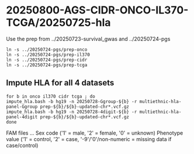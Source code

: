 
#	20250800-AGS-CIDR-ONCO-IL370-TCGA/20250725-hla



Use the prep from ../20250723-survival_gwas and ../20250724-pgs


```
ln -s ../20250724-pgs/prep-onco
ln -s ../20250724-pgs/prep-il370
ln -s ../20250724-pgs/prep-cidr
ln -s ../20250724-pgs/prep-tcga
```


##  Impute HLA for all 4 datasets


```
for b in onco il370 cidr tcga ; do
impute_hla.bash -b hg19 -n 20250728-Ggroup-${b} -r multiethnic-hla-panel-Ggroup prep-${b}/${b}-updated-chr*.vcf.gz
impute_hla.bash -b hg19 -n 20250728-4digit-${b} -r multiethnic-hla-panel-4digit prep-${b}/${b}-updated-chr*.vcf.gz
done
```




FAM files ...
Sex code ('1' = male, '2' = female, '0' = unknown)
Phenotype value ('1' = control, '2' = case, '-9'/'0'/non-numeric = missing data if case/control)


